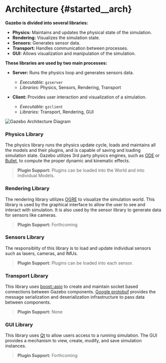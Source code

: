 Architecture {#started__arch}
======================

**Gazebo is divided into several libraries:**

 + **Physics:** Maintains and updates the physical state of the simulation.
 + **Rendering:** Visualizes the simulation state.
 + **Sensors:** Generates sensor data.
 + **Transport:** Handles communication between processes.
 + **GUI:** Allows visualization and manipulation of the simulation.

**These libraries are used by two main processes:**

+ **Server:** Runs the physics loop and generates sensors data.
  + *Executable:* `gzserver`   
  + *Libraries:* Physics, Sensors, Rendering, Transport

+ **Client:** Provides user interaction and visualization of a simulation.
  + *Executable:* `gzclient`
  + *Libraries:* Transport, Rendering, GUI

![Gazebo Architecture Diagram](architecture.png)

### Physics Library
  The physics library runs the physics update cycle, loads and maintains all the models and their plugins, and is capable of saving and loading simulation state.
  Gazebo utilizes 3rd party physics engines, such as [ODE](http://opende.sourceforge.net) or [Bullet](http://bulletphysics.org), to compute the proper dynamic and kinematic effects.

  > **Plugin Support:** Plugins can be loaded into the World and into individual Models.

### Rendering Library
  The rendering library utilizes [OGRE](http://ogre3d.org) to visualize the
  simulation world. This library is used by the graphical interface to
  allow the user to see and interact with simulation.  It is also used by
  the sensor library to generate data for sensors like cameras.

  > **Plugin Support:** Forthcoming
 
### Sensors Library
  The responsiblity of this library is to load and update individual
  sensors such as lasers, cameras, and IMUs.

  > **Plugin Support:** Plugins can be loaded into each sensor.

### Transport Library
  This library uses [boost::asio](http://www.boost.org/doc/libs/1_51_0/doc/html/boost_asio.html) to create and maintain socket based connections between Gazebo components. [Google protobuf](http://code.google.com/p/protobuf/) provides the message serialization and deserialization infrastructure to pass data between components.

  > **Plugin Support:** None

### GUI Library
  This library uses [Qt](http://qt-project.org/) to allow users access to a running simulation. The GUI provides a mechanism to view, create, modify, and save simulation instances.

  > **Plugin Support:** Forthcoming
